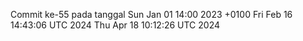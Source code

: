 Commit ke-55 pada tanggal Sun Jan 01 14:00 2023 +0100
Fri Feb 16 14:43:06 UTC 2024
Thu Apr 18 10:12:26 UTC 2024
